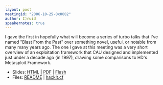```yaml
---
layout: post
meetingid: "2006-10-25-0x0002"
author: I)ruid
speakernotes: true
---
```


I gave the first in hopefully what will become a series of turbo talks
that I've named "Blast From the Past" over something novel, useful, or
notable from many many years ago. The one I gave at this meeting was a
very short overview of an exploitation framework that CAU designed and
implemented just under a decade ago (in 1997), drawing some comparisons
to HD's Metasploit Framework.

* Slides: [HTML](http://druid.caughq.org/presentations/turbo/BFTP-HackIt/) | [PDF](http://druid.caughq.org/presentations/turbo/BFTP-HackIt.pdf) | [Flash](http://druid.caughq.org/presentations/turbo/BFTP-HackIt.swf)
* Files: [README](http://druid.caughq.org/files/hackit-README.txt) | [hackit.cf](http://druid.caughq.org/files/hackit.cf)

